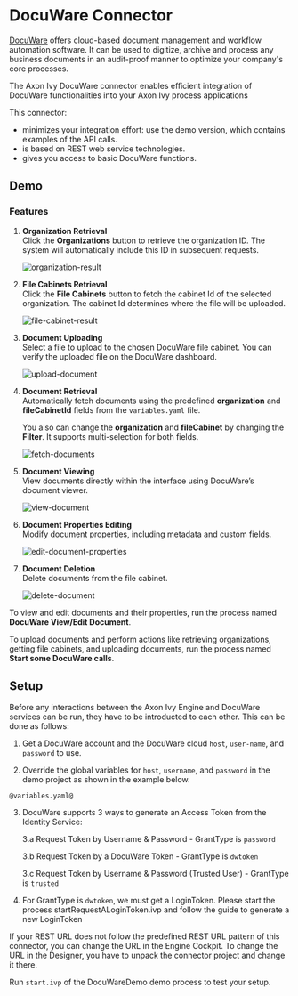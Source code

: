 # DocuWare Connector

[DocuWare](https://start.docuware.com/) offers cloud-based document management and workflow automation software. It can be used to digitize, archive and process any business documents in an audit-proof manner to optimize your company's core processes.

The Axon Ivy DocuWare connector enables efficient integration of DocuWare functionalities into your Axon Ivy process applications

This connector:

- minimizes your integration effort: use the demo version, which contains examples of the API calls.
- is based on REST web service technologies.
- gives you access to basic DocuWare functions.

## Demo

### Features

1. **Organization Retrieval**  
   Click the **Organizations** button to retrieve the organization ID. The system will automatically include this ID in subsequent requests.

    ![organization-result](images/get-organization-result.png)

2. **File Cabinets Retrieval**  
    Click the **File Cabinets** button to fetch the cabinet Id of the selected organization. The cabinet Id determines where the file will be uploaded.

    ![file-cabinet-result](images/get-file-cabinet-result.png)

3. **Document Uploading**  
    Select a file to upload to the chosen DocuWare file cabinet. You can verify the uploaded file on the DocuWare dashboard.

    ![upload-document](images/upload-document-result.png)

4. **Document Retrieval**  
   Automatically fetch documents using the predefined **organization** and **fileCabinetId** fields from the `variables.yaml` file.

   You also can change the **organization** and **fileCabinet** by changing the **Filter**. It supports multi-selection for both fields.

   ![fetch-documents](images/fetch-documents.png)

5. **Document Viewing**  
   View documents directly within the interface using DocuWare’s document viewer.

   ![view-document](images/view-document.png)

6. **Document Properties Editing**  
   Modify document properties, including metadata and custom fields.

   ![edit-document-properties](images/edit-document-properties.png)

7. **Document Deletion**  
   Delete documents from the file cabinet.

   ![delete-document](images/delete-document.png)

To view and edit documents and their properties, run the process named **DocuWare View/Edit Document**.

To upload documents and perform actions like retrieving organizations, getting file cabinets, and uploading documents, run the process named **Start some DocuWare calls**.

## Setup

Before any interactions between the Axon Ivy Engine and DocuWare services can be run, they have to be introducted to each other. This can be done as follows:

1. Get a DocuWare account and the DocuWare cloud `host`, `user-name`, and `password` to use.

2. Override the global variables for `host`, `username`, and `password` in the demo project as shown in the example below.

```
@variables.yaml@
```

3. DocuWare supports 3 ways to generate an Access Token from the Identity Service:

    3.a Request Token by Username & Password - GrantType is `password`
    
    3.b Request Token by a DocuWare Token - GrantType is `dwtoken`
    
    3.c Request Token by Username & Password (Trusted User) - GrantType is `trusted`

4. For GrantType is `dwtoken`, we must get a LoginToken. Please start the process startRequestALoginToken.ivp and follow the guide to generate a new LoginToken

If your REST URL does not follow the predefined REST URL pattern of this connector, you can change the URL in the Engine Cockpit. To change the URL in the Designer, you have to unpack the connector project and change it there.

Run `start.ivp` of the DocuWareDemo demo process to test your setup.

